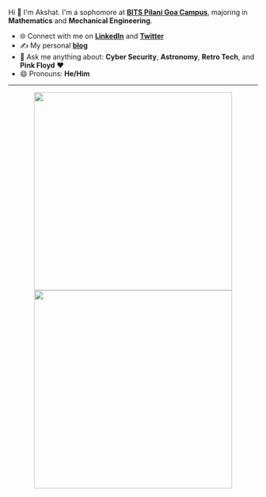 Hi 👋 I'm Akshat. I'm a sophomore at **[BITS Pilani Goa Campus](https://www.bits-pilani.ac.in/goa/)**, majoring in **Mathematics** and **Mechanical Engineering**.

- 🌐 Connect with me on **[LinkedIn](https://www.linkedin.com/in/akshatgokul/)** and **[Twitter](https://twitter.com/akshatgokul)**
- ✍️ My personal **[blog](https://akshatgokul.github.io/synapse)**
- 💬 Ask me anything about: **Cyber Security**, **Astronomy**, **Retro Tech**, and **Pink Floyd** :heart:
- 😄 Pronouns: **He/Him**
---
<p align="center">
  <img src="https://github-readme-stats.vercel.app/api?username=akshatgokul&count_private=true&theme=radical&show_icons=true" width=400>
  <img src="https://github-readme-streak-stats.herokuapp.com?user=akshatgokul&theme=radical" width=400>
</p>
<!-- <p align="center">
  <img src="https://github-readme-stats.vercel.app/api/top-langs/?username=akshatgokul&theme=radical">
</p> -->
